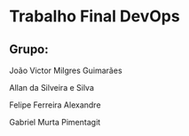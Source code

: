 # Trabalho Final DevOps

## Grupo:
João Victor Milgres Guimarães

Allan da Silveira e Silva

Felipe Ferreira Alexandre

Gabriel Murta Pimentagit 
